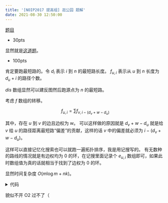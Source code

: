 ```yaml
---
title: '[NOIP2017 提高组] 逛公园 题解'
date: 2021-08-30 12:50:00
---
```


[题目](https://www.luogu.com.cn/problem/P3953)

- $\text{30pts}$

显然就是[这道题](https://www.luogu.com.cn/problem/P1144)。

- $\text{100pts}$

肯定要跑最短路的。令 $d_i$ 表示 $i$ 到 $n$ 的最短路长度。
$f_{u,i}$ 表示从 $u$ 到 $n$ 长度为 $d_u+i$ 的路径个数。

$dis$ 数组显然可以建反图然后跑源点为 $n$ 的最短路。

考虑 $f$ 数组的转移。

$$f_{u,i}=\sum{f_{v,i-(d_v+w-d_u)}}$$

其中，存在 $u$ 到 $v$ 的边且边权为 $w$。
可以这样做的原因就是 $d_v+w-d_u$ 就是给 $v$ 给 $u$ 的路径距离最短路“偏差”的贡献，这样的话 $v$ 中的偏差就必须为 $i-(d_v+w-d_u)$。

这样可以直接记忆化搜索也可以就跑一遍拓扑排序，我是用记搜写的。
有无数种的路线的情况就是有边权均为 $0$ 的环，在记搜里面记录个 $e_{u,i}$ 数组即可，如果此时数组值为真的话就相当于找到了边权为 $0$ 的环。

显然时间复杂度 $O(m\log m+nk)$。

<details>
<summary>代码</summary>
	
```cpp
#include <cstdio>
#include <cstring>
#include <iostream>
#include <vector>
#include <queue>

using namespace std;

using LL = long long;

const int INF = 0x3f3f3f3f;
const int N = 1e5 + 5;

struct Edge {
  int to, w;
  
  Edge () {}
  Edge (int _to, int _w) { to = _to, w = _w; }
  ~Edge () {}
};

struct Node {
  int id, dis;
  
  Node () {}
  Node (int _id, int _dis) { id = _id, dis = _dis; }
  ~Node () {}
  
  friend bool operator < (const Node& n1, const Node& n2) {
    return n1.dis > n2.dis;
  }
};

vector <Edge> G[N], rG[N];
priority_queue <Node> q;

int T, n, m, k, p;
int u, v, w;
LL f[N][55], dis[N];
bool flag, vis[N], exi[N][55];

int add (int x, int y) {
  return (x + y >= p) ? (x + y - p) : (x + y);
}

void init () {
  flag = false;
  for (int i = 1; i <= n; ++i) {
    G[i].clear(), rG[i].clear();
    for (int j = 0; j <= k; ++j)
      f[i][j] = -1;
  }
  while (!q.empty())
    q.pop();
}

void AddEdge (int u, int v, int w) {
  G[u].push_back(Edge(v, w));
  rG[v].push_back(Edge(u, w));
}

void Dijkstra (int s) {
  fill(dis + 1, dis + 1 + n, INF), 
  fill(vis + 1, vis + 1 + n, false);
  q.push(Node(s, 0)), dis[s] = 0;
  while (!q.empty()) {
    Node nowtop = q.top(); q.pop();
    int nowid = nowtop.id;
    if (vis[nowid]) continue ;
    vis[nowid] = true;
    for (auto Ed : rG[nowid]) {
      int to = Ed.to, w = Ed.w;
      if (dis[to] > dis[nowid] + w) {
        dis[to] = dis[nowid] + w;
        q.push(Node(to, dis[to]));
      }
    }
  }
}

LL Solve (int x, int y) {
  if (exi[x][y]) {
    flag = true;
    return 0;
  }
  if (f[x][y] > 0)
    return f[x][y];
//  f[x][y] = 0;
  exi[x][y] = true;
  LL ret = 0;
  for (auto Ed : G[x]) {
    int to = Ed.to, w = Ed.w;
    int temp = y - (dis[to] + w - dis[x]);
    if (temp < 0 || temp > k) continue ;
    ret = add(ret, Solve(to, temp));
    if (flag) return 0;
  }
  if (x == n && !y)
    ret = 1;
  exi[x][y] = false;
  return f[x][y] = ret;
}

int main() {
  scanf("%d", &T);
  while (T--) {
    init();
    scanf("%d%d%d%d", &n, &m, &k, &p);
    for (int i = 1; i <= m; ++i) {
      scanf("%d%d%d", &u, &v, &w);
      AddEdge(u, v, w);
    }
    Dijkstra(n);
    LL res = 0;
    for (int i = 0; i <= k; ++i) {
      for (int j = 1; j <= n; ++j)
        for (int s = 0; s <= k; ++s)
          exi[j][s] = false;
      res = add(res, Solve(1, i));
    }
    printf("%lld\n", flag ? -1 : res);
  }
  return 0;
}
```

</details>

貌似不开 O2 过不了（